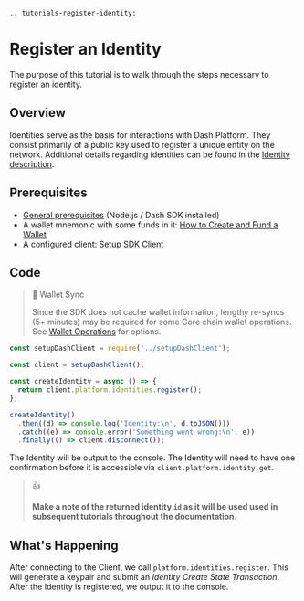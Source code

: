 ```{eval-rst}
.. tutorials-register-identity:
```

# Register an Identity

The purpose of this tutorial is to walk through the steps necessary to register an identity.

## Overview

Identities serve as the basis for interactions with Dash Platform. They consist primarily of a public key used to register a unique entity on the network. Additional details regarding identities can be found in the [Identity description](../../explanations/identity.md).

## Prerequisites

- [General prerequisites](../../tutorials/introduction.md#prerequisites) (Node.js / Dash SDK installed)
- A wallet mnemonic with some funds in it: [How to Create and Fund a Wallet](../../tutorials/create-and-fund-a-wallet.md)
- A configured client: [Setup SDK Client](../setup-sdk-client.md)

## Code

> 📘 Wallet Sync
>
> Since the SDK does not cache wallet information, lengthy re-syncs (5+ minutes) may be required for some Core chain wallet operations. See [Wallet Operations](../setup-sdk-client.md#wallet-operations) for options.

```javascript
const setupDashClient = require('../setupDashClient');

const client = setupDashClient();

const createIdentity = async () => {
  return client.platform.identities.register();
};

createIdentity()
  .then((d) => console.log('Identity:\n', d.toJSON()))
  .catch((e) => console.error('Something went wrong:\n', e))
  .finally(() => client.disconnect());
```

The Identity will be output to the console. The Identity will need to have one confirmation before it is accessible via `client.platform.identity.get`.

> 👍
>
> **Make a note of the returned identity `id` as it will be used used in subsequent tutorials throughout the documentation.**

## What's Happening

After connecting to the Client, we call `platform.identities.register`. This will generate a keypair and submit an _Identity Create State Transaction_. After the Identity is registered, we output it to the console.

